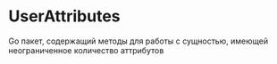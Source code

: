 # UserAttributes
Go пакет, содержащий методы для работы с сущностью, имеющей неограниченное количество аттрибутов
